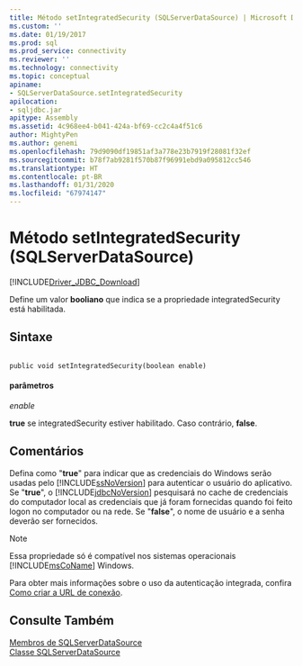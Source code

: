 ```yaml
---
title: Método setIntegratedSecurity (SQLServerDataSource) | Microsoft Docs
ms.custom: ''
ms.date: 01/19/2017
ms.prod: sql
ms.prod_service: connectivity
ms.reviewer: ''
ms.technology: connectivity
ms.topic: conceptual
apiname:
- SQLServerDataSource.setIntegratedSecurity
apilocation:
- sqljdbc.jar
apitype: Assembly
ms.assetid: 4c968ee4-b041-424a-bf69-cc2c4a4f51c6
author: MightyPen
ms.author: genemi
ms.openlocfilehash: 79d9090df19851af3a778e23b7919f28081f32ef
ms.sourcegitcommit: b78f7ab9281f570b87f96991ebd9a095812cc546
ms.translationtype: HT
ms.contentlocale: pt-BR
ms.lasthandoff: 01/31/2020
ms.locfileid: "67974147"
---
```

# <a name="setintegratedsecurity-method-sqlserverdatasource"></a>Método setIntegratedSecurity (SQLServerDataSource)
[!INCLUDE[Driver_JDBC_Download](../../../includes/driver_jdbc_download.md)]

  Define um valor **booliano** que indica se a propriedade integratedSecurity está habilitada.  
  
## <a name="syntax"></a>Sintaxe  
  
```  
  
public void setIntegratedSecurity(boolean enable)  
```  
  
#### <a name="parameters"></a>parâmetros  
 *enable*  
  
 **true** se integratedSecurity estiver habilitado. Caso contrário, **false**.  
  
## <a name="remarks"></a>Comentários  
 Defina como "**true**" para indicar que as credenciais do Windows serão usadas pelo [!INCLUDE[ssNoVersion](../../../includes/ssnoversion-md.md)] para autenticar o usuário do aplicativo. Se "**true**", o [!INCLUDE[jdbcNoVersion](../../../includes/jdbcnoversion_md.md)] pesquisará no cache de credenciais do computador local as credenciais que já foram fornecidas quando foi feito logon no computador ou na rede. Se "**false**", o nome de usuário e a senha deverão ser fornecidos.  
  
> [!NOTE]  
>  Essa propriedade só é compatível nos sistemas operacionais [!INCLUDE[msCoName](../../../includes/msconame_md.md)] Windows.  
  
 Para obter mais informações sobre o uso da autenticação integrada, confira [Como criar a URL de conexão](../../../connect/jdbc/building-the-connection-url.md).  
  
## <a name="see-also"></a>Consulte Também  
 [Membros de SQLServerDataSource](../../../connect/jdbc/reference/sqlserverdatasource-members.md)   
 [Classe SQLServerDataSource](../../../connect/jdbc/reference/sqlserverdatasource-class.md)  
  
  
